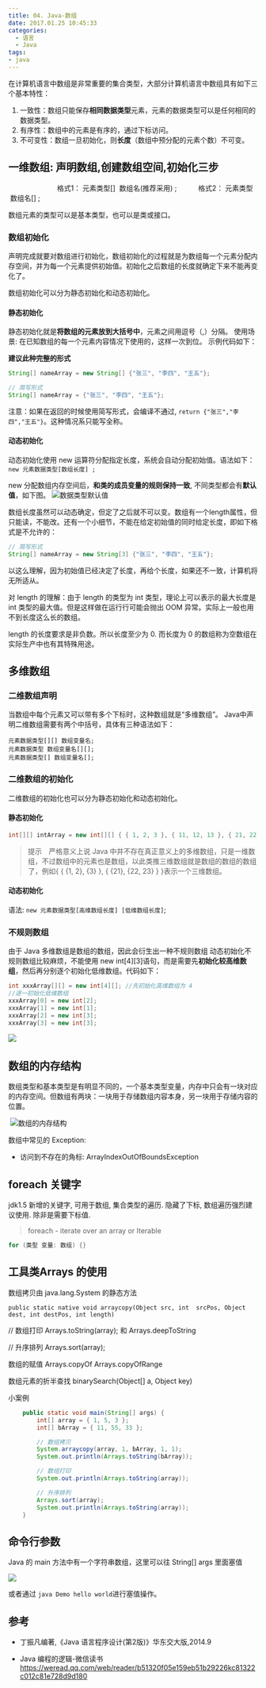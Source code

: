 ```yaml
---
title: 04. Java-数组
date: 2017.01.25 10:45:33
categories:
  - 语言
  - Java
tags:
- java
---
```


在计算机语言中数组是非常重要的集合类型，大部分计算机语言中数组具有如下三个基本特性：

1. 一致性：数组只能保存**相同数据类型**元素，元素的数据类型可以是任何相同的数据类型。
2. 有序性：数组中的元素是有序的，通过下标访问。
3. 不可变性：数组一旦初始化，则**长度**（数组中预分配的元素个数）不可变。

## 一维数组: 声明数组,创建数组空间,初始化三步
                        
格式1： 元素类型[]  数组名(推荐采用) ;          
格式2： 元素类型  数组名[] ;

数组元素的类型可以是基本类型，也可以是类或接口。  

### 数组初始化

声明完成就要对数组进行初始化，数组初始化的过程就是为数组每一个元素分配内存空间，并为每一个元素提供初始值。初始化之后数组的长度就确定下来不能再变化了。 

数组初始化可以分为静态初始化和动态初始化。

#### 静态初始化

静态初始化就是**将数组的元素放到大括号中**，元素之间用逗号（,）分隔。
使用场景: 在已知数组的每一个元素内容情况下使用的，这样一次到位。
示例代码如下：

**建议此种完整的形式**
```java
String[] nameArray = new String[] {"张三", "李四", "王五"};
```

```java
// 简写形式
String[] nameArray = {"张三", "李四", "王五"};
```

注意：如果在返回的时候使用简写形式，会编译不通过, `return {"张三","李四","王五"}`。这种情况系只能写全称。

#### 动态初始化

动态初始化使用 new 运算符分配指定长度，系统会自动分配初始值。语法如下：`new 元素数据类型[数组长度] ;`

new 分配数组内存空间后，**和类的成员变量的规则保持一致**, 不同类型都会有**默认值**，如下图。
![数据类型默认值](https://upload-images.jianshu.io/upload_images/1662509-4087e8f4537c5156.png?imageMogr2/auto-orient/strip%7CimageView2/2/w/1240)

数组长度虽然可以动态确定，但定了之后就不可以变。数组有一个length属性，但只能读，不能改。还有一个小细节，不能在给定初始值的同时给定长度，即如下格式是不允许的：
```java
// 简写形式
String[] nameArray = new String[3] {"张三", "李四", "王五"};
```
以这么理解，因为初始值已经决定了长度，再给个长度，如果还不一致，计算机将无所适从。

对 length 的理解：由于 length 的类型为 int 类型，理论上可以表示的最大长度是 int 类型的最大值。但是这样做在运行行可能会抛出 OOM 异常。实际上一般也用不到长度这么长的数组。

length 的长度要求是非负数。所以长度至少为 0. 而长度为 0 的数组称为空数组在实际生产中也有其特殊用途。

## 多维数组

### 二维数组声明

当数组中每个元素又可以带有多个下标时，这种数组就是“多维数组”。
Java中声明二维数组需要有两个中括号，具体有三种语法如下：
```
元素数据类型[][] 数组变量名;
元素数据类型 数组变量名[][];
元素数据类型[] 数组变量名[];
```

### 二维数组的初始化

二维数组的初始化也可以分为静态初始化和动态初始化。

#### 静态初始化

```java
int[][] intArray = new int[][] { { 1, 2, 3 }, { 11, 12, 13 }, { 21, 22, 23 }};
```

> 提示　严格意义上说 Java 中并不存在真正意义上的多维数组，只是一维数组，不过数组中的元素也是数组，以此类推三维数组就是数组的数组的数组了，例如{ { {1, 2}, {3} }, { {21}, {22, 23} } }表示一个三维数组。

#### 动态初始化

语法: `new 元素数据类型[高维数组长度] [低维数组长度]`;

### 不规则数组

由于 Java 多维数组是数组的数组，因此会衍生出一种不规则数组
动态初始化不规则数组比较麻烦，不能使用 new int[4][3]语句，而是需要先**初始化较高维数组**，然后再分别逐个初始化低维数组。代码如下：

```java
int xxxArray[][] = new int[4][]; //先初始化高维数组为 4
//逐一初始化低维数组
xxxArray[0] = new int[2];
xxxArray[1] = new int[1];
xxxArray[2] = new int[3];
xxxArray[3] = new int[3];
```
![](https://upload-images.jianshu.io/upload_images/1662509-e1054034bc816264.png?imageMogr2/auto-orient/strip%7CimageView2/2/w/1240)
  
## 数组的内存结构

数组类型和基本类型是有明显不同的，一个基本类型变量，内存中只会有一块对应的内存空间。但数组有两块：一块用于存储数组内容本身，另一块用于存储内容的位置。

 ![数组的内存结构](http://upload-images.jianshu.io/upload_images/1662509-961f0a169874ae4c.png?imageMogr2/auto-orient/strip%7CimageView2/2/w/1240)

数组中常见的 Exception:
* 访问到不存在的角标: ArrayIndexOutOfBoundsException

## foreach 关键字

jdk1.5 新增的关键字, 可用于数组, 集合类型的遍历. 隐藏了下标, 数组遍历强烈建议使用. 除非是需要下标值.

> foreach - iterate over an array or Iterable
```java
for (类型 变量: 数组) {}
```

## 工具类Arrays 的使用

数组拷贝由 java.lang.System 的静态方法

```
public static native void arraycopy(Object src, int  srcPos, Object dest, int destPos, int length)
```
// 数组打印
Arrays.toString(array);
和 Arrays.deepToString

// 升序排列
Arrays.sort(array);

数组的赋值
Arrays.copyOf
Arrays.copyOfRange

数组元素的折半查找
binarySearch(Object[] a, Object key)

小案例
```java
	public static void main(String[] args) {
		int[] array = { 1, 5, 3 };
		int[] bArray = { 11, 55, 33 };

		// 数组拷贝
		System.arraycopy(array, 1, bArray, 1, 1);
		System.out.println(Arrays.toString(bArray));

		// 数组打印
		System.out.println(Arrays.toString(array));

		// 升序排列
		Arrays.sort(array);
		System.out.println(Arrays.toString(array));
	}
```
## 命令行参数

Java 的 main 方法中有一个字符串数组，这里可以往 String[] args 里面塞值

![](https://upload-images.jianshu.io/upload_images/1662509-270a9070d9606eea.png?imageMogr2/auto-orient/strip%7CimageView2/2/w/1240)

或者通过 `java Demo hello world`进行塞值操作。

## 参考

* 丁振凡编著,《Java 语言程序设计(第2版)》华东交大版,2014.9

* Java 编程的逻辑-微信读书
https://weread.qq.com/web/reader/b51320f05e159eb51b29226kc81322c012c81e728d9d180
